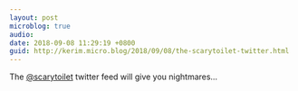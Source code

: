 ```yaml
---
layout: post
microblog: true
audio: 
date: 2018-09-08 11:29:19 +0800
guid: http://kerim.micro.blog/2018/09/08/the-scarytoilet-twitter.html
---
```

The [@scarytoilet](https://twitter.com/scarytoilet) twitter feed will give you nightmares…
